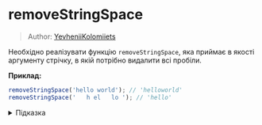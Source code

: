 # removeStringSpace

> Author: [YevheniiKolomiiets](https://github.com/YevheniiKolomiiets)

Необхідно реалізувати функцію `removeStringSpace`, яка приймає в якості аргументу 
стрічку, в якій потрібно видалити всі пробіли.

**Приклад:**

```js
removeStringSpace('hello world'); // 'helloworld'
removeStringSpace('   h el   lo '); // 'hello'
```

<details>
  <summary>Підказка</summary>
  
  ---

  Зверніть увагу на метод [replace](https://developer.mozilla.org/en-US/docs/Web/JavaScript/Reference/Global_Objects/String/replace)
  
</details>
